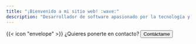 ```yaml
---
title: "¡Bienvenido a mi sitio web! :wave:"
description: "Desarrollador de software apasionado por la tecnología y la innovación."
---
```




<div class="flex px-4 py-2 mb-8 text-base rounded-md bg-primary-100 dark:bg-primary-900">
  <span class="flex items-center ltr:pr-3 rtl:pl-3 text-primary-400">
    {{< icon "envelope" >}}
  </span>
  <span class="flex items-center justify-between grow dark:text-neutral-300">
    <span class="prose dark:prose-invert">¿Quieres ponerte en contacto?</span>
    <button
      id="contact-button"
      class="px-4 !text-neutral !no-underline rounded-md bg-primary-600 hover:!bg-primary-500 dark:bg-primary-800 dark:hover:!bg-primary-700"
    >
      Contáctame
    </button>
  </span>
</div>

